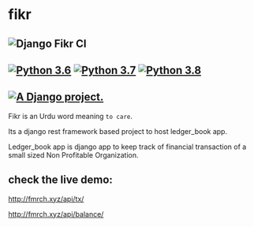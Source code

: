 # fikr  
![Django Fikr CI](https://github.com/itzmestar/fikr/workflows/Django%20Fikr%20CI/badge.svg) 
-------
[![Python 3.6](https://img.shields.io/badge/python-3.6-blue.svg)](https://www.python.org/downloads/release/python-360/)
[![Python 3.7](https://img.shields.io/badge/python-3.7-blue.svg)](https://www.python.org/downloads/release/python-370/)
[![Python 3.8](https://img.shields.io/badge/python-3.8-blue.svg)](https://www.python.org/downloads/release/python-380/)
-------
<a href="http://www.djangoproject.com/"><img src="https://www.djangoproject.com/m/img/badges/djangoproject120x25.gif" border="0" alt="A Django project." title="A Django project." /></a>
-------

Fikr is an Urdu word meaning `to care`.

Its a django rest framework based project to host ledger_book app.

Ledger_book app is django app to keep track of financial transaction of a small sized Non Profitable Organization.


## check the live demo:
http://fmrch.xyz/api/tx/

http://fmrch.xyz/api/balance/


